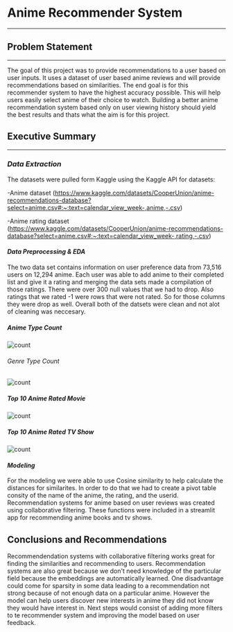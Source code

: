 
# Anime Recommender System
---

## Problem Statement
---
The goal of this project was to provide recommendations to a user based on user inputs. It uses a dataset of user based anime reviews and will provide recommendations based on similarities. The end goal is for this recommender system to have the highest accuracy possible. This will help users easily select anime of their choice to watch. Building a better anime recommendation system based only on user viewing history should yield the best results and thats what the aim is for this project.

## Executive Summary
---
### *Data Extraction*

The datasets were pulled form Kaggle using the Kaggle API for datasets:

-Anime dataset
(https://www.kaggle.com/datasets/CooperUnion/anime-recommendations-database?select=anime.csv#:~:text=calendar_view_week-,anime,-.csv)

-Anime rating dataset
(https://www.kaggle.com/datasets/CooperUnion/anime-recommendations-database?select=anime.csv#:~:text=calendar_view_week-,rating,-.csv)

#### *Data Preprocessing & EDA*

The two data set contains information on user preference data from 73,516 users on 12,294 anime. Each user was able to add anime to their completed list and give it a rating and merging the data sets made a compilation of those ratings. There were over 300 null values that we had to drop. Also ratings that we rated -1 were rows that were not rated. So for those columns they were drop as well. Overall both of the datsets were clean and not alot of cleaning was neccesary.

##### Anime Type Count
![count](./visualizations/typecount.png)

###### Genre Type Count
![count](./visualizations/genrecount.png)

##### Top 10 Anime Rated Movie
![count](./visualizations/top10movie.png)

##### Top 10 Anime Rated TV Show
![count](./visualizations/top10tv.png)


#### *Modeling*

For the modeling we were able to use Cosine similarity to help calculate the distances for similarites. In order to do that we had to create a pivot table consity of the name of the anime, the rating, and the userid. Recommendation systems for anime based on user reviews was created using collaborative filtering. These functions were included in a streamlit app for recommending anime books and tv shows.

## Conclusions and Recommendations

Recommendendation systems with collaborative filtering works great for finding the similarities and recommending to users. Recommendation systems are also great because we don't need knowledge of the particular field because the embeddings are automatically learned. One disadvantage could come for sparsity in some data leading to a recommendation not strong because of not enough data on a particular anime. However the model can help users discover new interests in anime they did not know they would have interest in. Next steps would consist of adding more filters to te recommender system and improving the model based on user feedback. 